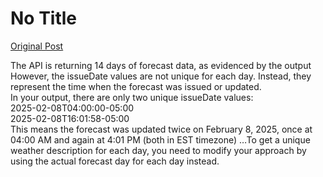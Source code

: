 # No Title

[Original Post](https://discourse.onlinedegree.iitm.ac.in/t/165959/203)

<p>The API is returning 14 days of forecast data, as evidenced by the output However, the issueDate values are not unique for each day. Instead, they represent the time when the forecast was issued or updated.<br>
In your output, there are only two unique issueDate values:<br>
2025-02-08T04:00:00-05:00<br>
2025-02-08T16:01:58-05:00<br>
This means the forecast was updated twice on February 8, 2025, once at 04:00 AM and again at 4:01 PM (both in EST timezone) …To get a unique weather description for each day, you  need to modify your approach by using the actual forecast day for each day instead.</p>